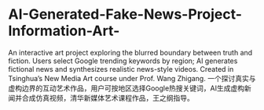# AI-Generated-Fake-News-Project-Information-Art-
An interactive art project exploring the blurred boundary between truth and fiction. Users select Google trending keywords by region; AI generates fictional news and synthesizes realistic news-style videos. Created in Tsinghua’s New Media Art course under Prof. Wang Zhigang. 一个探讨真实与虚构边界的互动艺术作品，用户可按地区选择Google热搜关键词，AI生成虚构新闻并合成仿真视频，清华新媒体艺术课程作品，王之纲指导。
